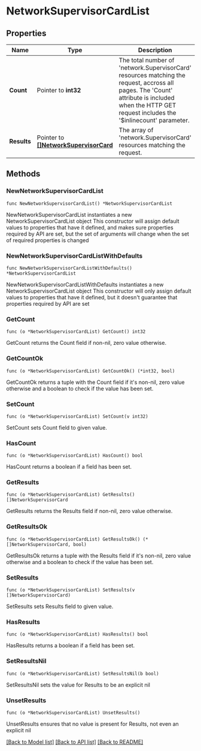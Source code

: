 # NetworkSupervisorCardList

## Properties

Name | Type | Description | Notes
------------ | ------------- | ------------- | -------------
**Count** | Pointer to **int32** | The total number of &#39;network.SupervisorCard&#39; resources matching the request, accross all pages. The &#39;Count&#39; attribute is included when the HTTP GET request includes the &#39;$inlinecount&#39; parameter. | [optional] 
**Results** | Pointer to [**[]NetworkSupervisorCard**](NetworkSupervisorCard.md) | The array of &#39;network.SupervisorCard&#39; resources matching the request. | [optional] 

## Methods

### NewNetworkSupervisorCardList

`func NewNetworkSupervisorCardList() *NetworkSupervisorCardList`

NewNetworkSupervisorCardList instantiates a new NetworkSupervisorCardList object
This constructor will assign default values to properties that have it defined,
and makes sure properties required by API are set, but the set of arguments
will change when the set of required properties is changed

### NewNetworkSupervisorCardListWithDefaults

`func NewNetworkSupervisorCardListWithDefaults() *NetworkSupervisorCardList`

NewNetworkSupervisorCardListWithDefaults instantiates a new NetworkSupervisorCardList object
This constructor will only assign default values to properties that have it defined,
but it doesn't guarantee that properties required by API are set

### GetCount

`func (o *NetworkSupervisorCardList) GetCount() int32`

GetCount returns the Count field if non-nil, zero value otherwise.

### GetCountOk

`func (o *NetworkSupervisorCardList) GetCountOk() (*int32, bool)`

GetCountOk returns a tuple with the Count field if it's non-nil, zero value otherwise
and a boolean to check if the value has been set.

### SetCount

`func (o *NetworkSupervisorCardList) SetCount(v int32)`

SetCount sets Count field to given value.

### HasCount

`func (o *NetworkSupervisorCardList) HasCount() bool`

HasCount returns a boolean if a field has been set.

### GetResults

`func (o *NetworkSupervisorCardList) GetResults() []NetworkSupervisorCard`

GetResults returns the Results field if non-nil, zero value otherwise.

### GetResultsOk

`func (o *NetworkSupervisorCardList) GetResultsOk() (*[]NetworkSupervisorCard, bool)`

GetResultsOk returns a tuple with the Results field if it's non-nil, zero value otherwise
and a boolean to check if the value has been set.

### SetResults

`func (o *NetworkSupervisorCardList) SetResults(v []NetworkSupervisorCard)`

SetResults sets Results field to given value.

### HasResults

`func (o *NetworkSupervisorCardList) HasResults() bool`

HasResults returns a boolean if a field has been set.

### SetResultsNil

`func (o *NetworkSupervisorCardList) SetResultsNil(b bool)`

 SetResultsNil sets the value for Results to be an explicit nil

### UnsetResults
`func (o *NetworkSupervisorCardList) UnsetResults()`

UnsetResults ensures that no value is present for Results, not even an explicit nil

[[Back to Model list]](../README.md#documentation-for-models) [[Back to API list]](../README.md#documentation-for-api-endpoints) [[Back to README]](../README.md)


